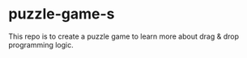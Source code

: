 # puzzle-game-s
This repo is to create a puzzle game to learn more about drag &amp; drop programming logic.
